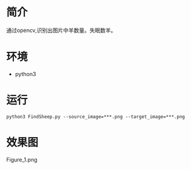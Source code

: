 # 简介
通过opencv,识别出图片中羊数量。失眠数羊。

# 环境
- python3

# 运行
```
python3 FindSheep.py --source_image=***.png --target_image=***.png
```

# 效果图
Figure_1.png
